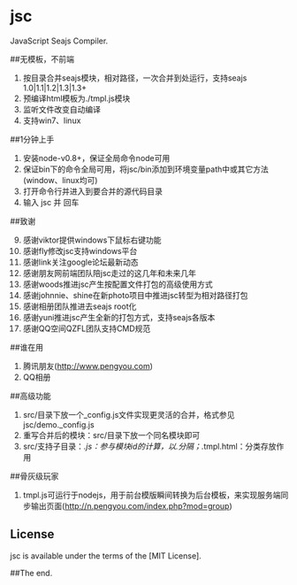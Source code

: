 jsc
===

JavaScript Seajs Compiler.


##无模板，不前端

1. 按目录合并seajs模块，相对路径，一次合并到处运行，支持seajs 1.0|1.1|1.2|1.3|1.3+
2. 预编译html模板为./tmpl.js模块
3. 监听文件改变自动编译
4. 支持win7、linux


##1分钟上手

1. 安装node-v0.8+，保证全局命令node可用
2. 保证bin下的命令全局可用，将jsc/bin添加到环境变量path中或其它方法(window、linux均可)
3. 打开命令行并进入到要合并的源代码目录
4. 输入 jsc 并 回车


##致谢

9. 感谢viktor提供windows下鼠标右键功能
8. 感谢fly修改jsc支持windows平台
7. 感谢link关注google论坛最新动态
6. 感谢朋友网前端团队陪jsc走过的这几年和未来几年
5. 感谢woods推进jsc产生按配置文件打包的高级使用方式
4. 感谢johnnie、shine在新photo项目中推进jsc转型为相对路径打包
3. 感谢相册团队推进去seajs root化
2. 感谢yuni推进jsc产生全新的打包方式，支持seajs各版本
1. 感谢QQ空间QZFL团队支持CMD规范


##谁在用

1. 腾讯朋友(http://www.pengyou.com)
2. QQ相册



##高级功能
1. src/目录下放一个_config.js文件实现更灵活的合并，格式参见jsc/demo._config.js
2. 重写合并后的模块：src/目录下放一个同名模块即可
3. src/支持子目录：*.js：参与模块id的计算，以.分隔；*.tmpl.html：分类存放作用

##骨灰级玩家
1. tmpl.js可运行于nodejs，用于前台模版瞬间转换为后台模板，来实现服务端同步输出页面(http://n.pengyou.com/index.php?mod=group)


## License
jsc is available under the terms of the [MIT License].


##The end.